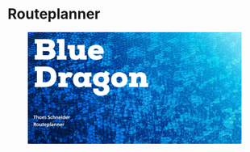 # Routeplanner

<figure><img src="../.gitbook/assets/vakrouteplanner.png" alt=""><figcaption></figcaption></figure>
